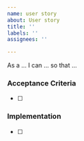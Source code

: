 ```yaml
---
name: user story
about: User story
title: ''
labels: ''
assignees: ''

---
```


As a ... I can ... so that ...

### Acceptance Criteria

- [ ] 

### Implementation

- [ ]
